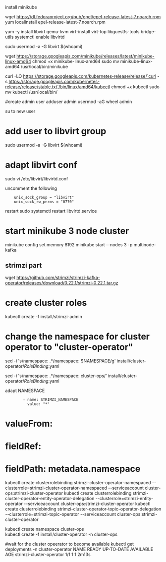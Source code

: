 install minikube


wget https://dl.fedoraproject.org/pub/epel/epel-release-latest-7.noarch.rpm
yum localinstall epel-release-latest-7.noarch.rpm

yum -y install libvirt qemu-kvm virt-install virt-top libguestfs-tools bridge-utils
systemctl enable libvirtd

sudo usermod -a -G libvirt $(whoami)



wget https://storage.googleapis.com/minikube/releases/latest/minikube-linux-amd64
chmod +x minikube-linux-amd64
sudo mv minikube-linux-amd64 /usr/local/bin/minikube

curl -LO https://storage.googleapis.com/kubernetes-release/release/`curl -s https://storage.googleapis.com/kubernetes-release/release/stable.txt`/bin/linux/amd64/kubectl
chmod +x kubectl
sudo mv kubectl  /usr/local/bin/

#create admin user
adduser admin
usermod -aG wheel admin

su to new user

# add user to libvirt group
sudo usermod -a -G libvirt $(whoami)

# adapt libvirt conf
sudo vi /etc/libvirt/libvirtd.conf

uncomment the following

        unix_sock_group = "libvirt"
        unix_sock_rw_perms = "0770"

restart 
sudo systemctl restart libvirtd.service

# start minikube 3 node cluster
minikube config set memory 8192
minikube start --nodes 3 -p multinode-kafka


## strimzi part

wget https://github.com/strimzi/strimzi-kafka-operator/releases/download/0.22.1/strimzi-0.22.1.tar.gz






# create cluster roles

kubectl create -f install/strimzi-admin


# change the namespace for cluster operator to "cluster-operator"
sed -i 's/namespace: .*/namespace: $NAMESPACE/g' install/cluster-operator/*RoleBinding*.yaml


sed -i 's/namespace: .*/namespace: cluster-ops/' install/cluster-operator/*RoleBinding*.yaml


adapt NAMESPACE 

            - name: STRIMZI_NAMESPACE
              value: "*"
#              valueFrom:
#                fieldRef:
#                  fieldPath: metadata.namespace

kubectl create clusterrolebinding strimzi-cluster-operator-namespaced --clusterrole=strimzi-cluster-operator-namespaced --serviceaccount cluster-ops:strimzi-cluster-operator
kubectl create clusterrolebinding strimzi-cluster-operator-entity-operator-delegation --clusterrole=strimzi-entity-operator --serviceaccount cluster-ops:strimzi-cluster-operator
kubectl create clusterrolebinding strimzi-cluster-operator-topic-operator-delegation --clusterrole=strimzi-topic-operator --serviceaccount cluster-ops:strimzi-cluster-operator


kubectl create namespace cluster-ops   
kubectl create -f install/cluster-operator -n cluster-ops

#wait for the cluster opeerator to become available
kubectl get deployments -n cluster-operator
NAME                       READY   UP-TO-DATE   AVAILABLE   AGE
strimzi-cluster-operator   1/1     1            1           2m13s


